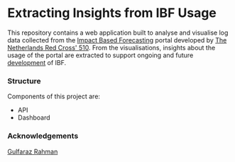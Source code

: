 <h1>Extracting Insights from IBF Usage</h1>
<p>
   This repository contains a web application built to analyse and visualise log data collected from the <a href="https://510.global/product/ibf/">Impact Based Forecasting</a> portal developed by <a href="https://github.com/rodekruis">The Netherlands Red Cross' 510</a>. From the visualisations, insights about the usage of the portal are extracted to support ongoing and future <a href="https://github.com/rodekruis/IBF-system">development</a> of IBF.
</p>

<h3>Structure</h3>
<p>
   Components of this project are:
   <ul>
	<li>API</li>
	<li>Dashboard</li>
   </ul>
</p>

<h3>Acknowledgements</h3>
<a href="https://github.com/gulfaraz">Gulfaraz Rahman</a>
